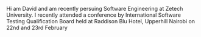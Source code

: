 Hi am David and am recently persuing Software Engineering at Zetech University.
I recently attended a conference by International Software Testing Qualification Board held at Raddison Blu Hotel, Upperhill Nairobi on 22nd and 23rd February 

<!---
DavidKings10000/DavidKings10000 is a ✨ special ✨ repository because its `README.md` (this file) appears on your GitHub profile.
You can click the Preview link to take a look at your changes.
--->
